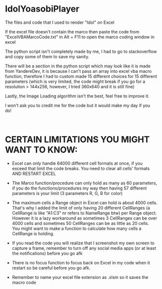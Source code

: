 # IdolYoasobiPlayer
The files and code that I used to render "Idol" on Excel

If the excel file doesn't contain the marco then paste the code from "ExcelVBAMarcoCode.txt" in
Alt + F11 to open the marco coding window in excel

The python script isn't completely made by me, I had to go to stackoverflow and copy some of them 
to save my sanity. 

There will be a section in the python script which may look like it is made from YandereDev, it is 
because I can't pass an array into excel vba macro function, therefore I had to custom made 15
different choices for 15 different parameters (which is very limited, the code might break if you
go for a resolution > 144x256, however, I tried 360x640 and it is still fine)

Lastly, the Image Loading algorithm isn't the best, feel free to improve it.

I won't ask you to credit me for the code but it would make my day if you do!

<br>
<b><h1>CERTAIN LIMITATIONS YOU MIGHT WANT TO KNOW: </h1></b>
  
- Excel can only handle 64000 different cell formats at once, if you exceed that limit
the code breaks. You need to clear all cells' formats AND RESTART EXCEL

- The Marco function/procedure can only hold as many as 60 parameters, if you do the
functions/procedures my way then having 57 different parameters is your limit (3
parameters R, G, B for color)

- The maximum cells a Range object in Excel can hold is about 4000 cells. That's why
I added the limit of only having 20 different CellRanges (a CellRange is like "A1:C3"
nr refers to NameRange btw) per Range object. However it is a lazy workaround as
sometimes 3 CellRanges can be over 4000 cells and sometimes 50 CellRanges can be as 
little as 20 cells. You might want to make a function to calculate how many cells
a CellRange is holding.

- If you read the code you will realize that I screenshot my own screen to capture
a frame, remember to turn off any social media apps (or at least the notifications)
before you go afk

- There is no focus function to focus back on Excel in my code when it restart so
be careful before you go afk.

- Remember to name your excel file extension as .xlsm so it saves the macro code
